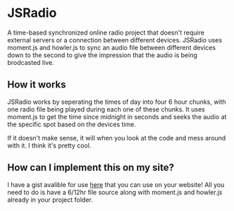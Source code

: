 # JSRadio
A time-based synchronized online radio project that doesn't require external servers or a connection between different devices. JSRadio uses moment.js and howler.js to sync an audio file between different devices down to the second to give the impression that the audio is being brodcasted live.

## How it works
JSRadio works by seperating the times of day into four 6 hour chunks, with one radio file being played during each one of these chunks. It uses moment.js to get the time since midnight in seconds and seeks the audio at the specific spot based on the devices time.

If it doesn't make sense, it will when you look at the code and mess around with it. I think it's pretty cool.

## How can I implement this on my site?
I have a gist avalible for use [here](https://gist.github.com/nathanaccidentally/2fbf759cf3489346f1e0782a0a7bdb28) that you can use on your website! All you need to do is have a 6/12hr file source along with moment.js and howler.js already in your project folder.
